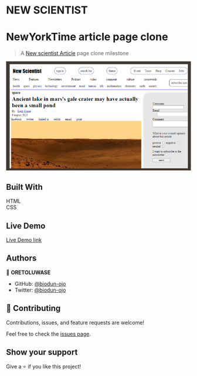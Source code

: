 # NEW SCIENTIST

# NewYorkTime article page clone
> A [New scientist Article](https://www.newscientist.com/article/2286218-ancient-lake-in-marss-gale-crater-may-have-actually-been-a-small-pond/) page clone milestone 

![screenshot](/picture.png)

## Built With 
HTML <br> CSS

## Live Demo

[Live Demo link](https://biodun-ojo.github.io/New-Scientist/)

## Authors

👤 **ORETOLUWASE**

- GitHub: [@biodun-ojo](https://github.com/biodun-ojo)
- Twitter: [@biodun-ojo](https://twitter.com/GeexBunny)

## 🤝 Contributing

Contributions, issues, and feature requests are welcome!

Feel free to check the [issues page](https://github.com/biodun-ojo/New-Scientist/issues).

## Show your support

Give a ⭐️ if you like this project!
